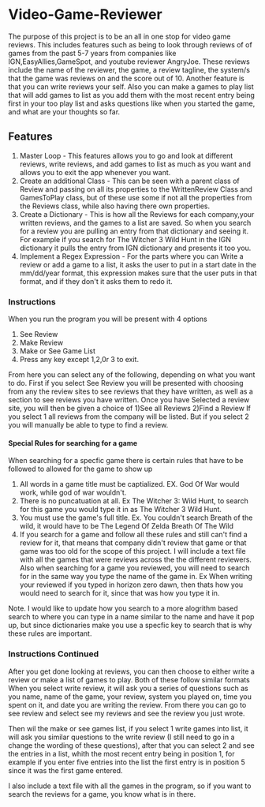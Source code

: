 # Video-Game-Reviewer
The purpose of this project is to be an all in one stop for video game reviews. This includes features such as being to look through reviews of of games from the past 5-7 years from companies like IGN,EasyAllies,GameSpot, and youtube reviewer AngryJoe. These reviews include the name of the reviewer, the game, a review tagline, the system/s that the game was reviews on and the score out of 10. Another feature is that you can write reviews your self. Also you can make a games to play list that will add games to list as you add them with the most recent entry being first in your too play list and asks questions like when you started the game, and what are your thoughts so far. 

## Features
1) Master Loop - This features allows you to go and look at different reviews, write reviews, and add games to list as much as you want and allows you to exit the app whenever you want.
2) Create an additional Class - This can be seen with a parent class of Review and passing on all its properties to the WrittenReview Class and GamesToPlay class, but of these use some if not all the properties from the Reviews class, while also having there own properties.
3) Create a Dictionary - This is how all the Reviews for each company,your written reviews, and the games to a list are saved. So when you search for a review you are pulling an entry from that dictionary and seeing it. For example if you search for The Witcher 3 Wild Hunt in the IGN dictionary it pulls the entry from IGN dictionary and presents it too you.
4) Implement a Regex Expression - For the parts where you can Write a review or add a game to a list, it asks the user to put in a start date in the mm/dd/year format, this expression makes sure that the user puts in that format, and if they don't it asks them to redo it.

### Instructions

When you run the program you will be present with 4 options
1) See Review
2) Make Review
3) Make or See Game List
4) Press any key except 1,2,0r 3 to exit.

From here you can select any of the following, depending on what you want to do.
First if you select See Review you will be presented with choosing from any the review sites to see reviews that they have written, as well as a section to see reviews you have written. 
Once you have Selected a review site, you will then be given a choice of
1)See all Reviews
2)Find a Review
If you select 1 all reviews from the company will be listed.
But if you select 2 you will manually be able to type to find a review.
#### Special Rules for searching for a game
When searching for a specfic game there is certain rules that have to be followed to allowed for the game to show up
1) All words in a game title must be captialized. EX. God Of War would work, while god of war wouldn't.
2) There is no puncatuation at all. Ex The Witcher 3: Wild Hunt, to search for this game you would type it in as The Witcher 3 Wild Hunt.
3) You must use the game's full title. Ex. You couldn't search Breath of the wild, it would have to be The Legend Of Zelda Breath Of The Wild
4) If you search for a game and follow all these rules and still can't find a review for it, that means that company didn't review that game or that game was too old for the scope of this project. 
I will include a text file with all the games that were reviews across the the different reviewers.
Also when searching for a game you reviewed, you will need to search for in the same way you type the name of the game in. Ex When writing your reviewed if you typed in horizon zero dawn, then thats how you would need to search for it, since that was how you type it in.

Note. I would like to update how you search to a more alogrithm based search to where you can type in a name similar to the name and have it pop up, but since dictionaries make you use a specfic key to search that is why these rules are important.

### Instructions Continued
After you get done looking at reviews, you can then choose to either write a review or make a list of games to play. 
Both of these follow similar formats
When you select write review, it will ask you a series of questions such as you name, name of the game, your review, system you played on, time you spent on it, and date you are writing the review. 
From there you can go to see review and select see my reviews and see the review you just wrote.

Then wil the make or see games list, if you select 1 write games into list, it will ask you similar questions to the write review (I still need to go in a change the wording of these questions), after that you can select 2 and see the entries in a list, whith the most recent entry being in position 1, for example if you enter five entries into the list the first entry is in position 5 since it was the first game entered.

I also include a text file with all the games in the program, so if you want to search the reviews for a game, you know what is in there.

